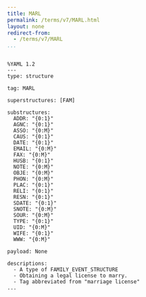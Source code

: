 ```yaml
---
title: MARL
permalink: /terms/v7/MARL.html
layout: none
redirect-from:
  - /terms/v7/MARL
...
```


```

%YAML 1.2
---
type: structure

tag: MARL

superstructures: [FAM]

substructures:
  ADDR: "{0:1}"
  AGNC: "{0:1}"
  ASSO: "{0:M}"
  CAUS: "{0:1}"
  DATE: "{0:1}"
  EMAIL: "{0:M}"
  FAX: "{0:M}"
  HUSB: "{0:1}"
  NOTE: "{0:M}"
  OBJE: "{0:M}"
  PHON: "{0:M}"
  PLAC: "{0:1}"
  RELI: "{0:1}"
  RESN: "{0:1}"
  SDATE: "{0:1}"
  SNOTE: "{0:M}"
  SOUR: "{0:M}"
  TYPE: "{0:1}"
  UID: "{0:M}"
  WIFE: "{0:1}"
  WWW: "{0:M}"

payload: None

descriptions:
  - A type of FAMILY_EVENT_STRUCTURE
  - Obtaining a legal license to marry.
  - Tag abbreviated from "marriage license"
...

```